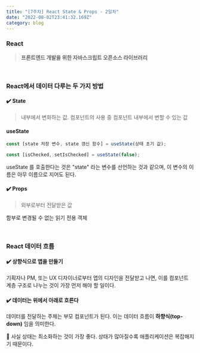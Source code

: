 ```yaml
---
title: "[7주차] React State & Props - 2일차"
date: "2022-08-02T23:41:32.169Z"
category: blog
---
```


### React

> **프론트엔드 개발을 위한 자바스크립트 오픈소스 라이브러리**

<br>

### React에서 데이터 다루는 두 가지 방법

#### ✔️ State

> 내부에서 변화하는 값.
컴포넌트의 사용 중 컴포넌트 내부에서 변할 수 있는 값

####  useState

```js
const [state 저장 변수, state 갱신 함수] = useState(상태 초기 값);
```

```js
const [isChecked, setIsChecked] = useState(false);
```

useState 를 호출한다는 것은 "state" 라는 변수를 선언하는 것과 같으며, 이 변수의 이름은 아무 이름으로 지어도 된다.

#### ✔️ Props

> 외부로부터 전달받은 값

함부로 변경될 수 없는 읽기 전용 객체

<br>


### React 데이터 흐름

#### ✔️ 상향식으로 앱을 만들기

기획자나 PM, 또는 UX 디자이너로부터 앱의 디자인을 전달받고 나면, 이를 컴포넌트 계층 구조로 나누는 것이 가장 먼저 해야 할 일이다.

#### ✔️ 데이터는 위에서 아래로 흐른다

데이터를 전달하는 주체는 부모 컴포넌트가 된다. 이는 데이터 흐름이 **하향식(top-down)** 임을 의미한다.

📍 사실 상태는 최소화하는 것이 가장 좋다. 상태가 많아질수록 애플리케이션은 복잡해지기 때문이다.